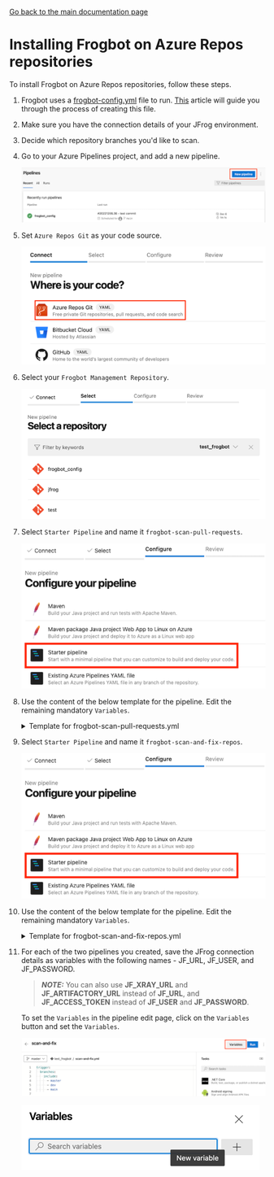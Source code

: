 [Go back to the main documentation page](../README.md)

# Installing Frogbot on Azure Repos repositories

To install Frogbot on Azure Repos repositories, follow these steps.

1. Frogbot uses a [frogbot-config.yml](templates/.frogbot/frogbot-config.yml) file to run. [This](frogbot-config.md) article will guide you through the process of creating this file.

2. Make sure you have the connection details of your JFrog environment.

3. Decide which repository branches you'd like to scan.

4. Go to your Azure Pipelines project, and add a new pipeline.

   ![azure-new-pipeline.png](../images/azure-new-pipeline.png)

5. Set `Azure Repos Git` as your code source.

   ![azure-set-code-source.png.png](../images/azure-set-code-source.png)

6. Select your `Frogbot Management Repository`.

   ![azure-select-repo-to-test.png](../images/azure-select-repo-to-test.png)

7. Select `Starter Pipeline` and name it `frogbot-scan-pull-requests`.

   ![azure-starter-pipeline.png](../images/azure-starter-pipeline.png)

8. Use the content of the below template for the pipeline. Edit the remaining mandatory `Variables`.

    <details>
      <summary>Template for frogbot-scan-pull-requests.yml</summary>

    ```yml
     schedules:
          # Every 5 minutes
          - cron: "*/5 * * * *"
            branches: 
              include: 
                - "*"
     pool:
          vmImage: ubuntu-latest
    
     jobs:
        - job:
          displayName: "Frogbot Scan Pull Requests"
          steps:
               - task: CmdLine@2
                 displayName: 'Download and Run Frogbot'
                 env:
                    # [Mandatory]
                    # Azure Repos personal access token with Code -> Read & Write permissions
                    JF_GIT_TOKEN: $(FROGBOT_GIT_TOKEN)
    
                    # [Mandatory]
                    # JFrog platform URL (This functionality requires version 3.29.0 or above of Xray)
                    JF_URL: $(JF_URL)
    
                    # [Mandatory if JF_ACCESS_TOKEN is not provided]
                    # JFrog user and password with 'read' permissions for Xray
                    JF_USER: $(JF_USER)
                    JF_PASSWORD: $(JF_PASSWORD)
    
                    # [Mandatory if JF_USER and JF_PASSWORD are not provided]
                    # JFrog access token with 'read' permissions for Xray
                    # JF_ACCESS_TOKEN: $(JF_ACCESS_TOKEN)
   
                    # [Mandatory]
                    # The name of the organization that owns this project
                    JF_GIT_OWNER: ""
   
                    # Predefined Azure Pipelines variables. There's no need to set them.
                    JF_GIT_PROJECT: $(System.TeamProject)
                    JF_GIT_API_ENDPOINT: $(System.CollectionUri)
                    JF_GIT_PROVIDER: 'azureRepos'
    
                 inputs:
                   script: |
                     curl -fLg "https://releases.jfrog.io/artifactory/frogbot/v2/[RELEASE]/getFrogbot.sh" | sh
                     ./frogbot scan-pull-requests
    ```

</details>

9. Select `Starter Pipeline` and name it `frogbot-scan-and-fix-repos`.

   ![azure-starter-pipeline.png](../images/azure-starter-pipeline.png)

10. Use the content of the below template for the pipeline. Edit the remaining mandatory `Variables`.

     <details>
       <summary>Template for frogbot-scan-and-fix-repos.yml</summary>

     ```yaml
     # Every 5 minutes
     schedules:
        - cron: "*/5 * * * *"
          branches: 
            include: 
              - "*"
        
     pool:
        vmImage: ubuntu-latest
    
     jobs:
        - job:
          displayName: "Frogbot Scan and Fix Repos"
          steps:
             - task: CmdLine@2
               displayName: 'Download and Run Frogbot'
               env:
                  # [Mandatory]
                  # Azure Repos personal access token with Code -> Read & Write permissions
                  JF_GIT_TOKEN: $(FROGBOT_GIT_TOKEN)
    
                  # [Mandatory]
                  # JFrog platform URL (This functionality requires version 3.29.0 or above of Xray)
                  JF_URL: $(JF_URL)
    
                  # [Mandatory if JF_ACCESS_TOKEN is not provided]
                  # JFrog user and password with 'read' permissions for Xray
                  JF_USER: $(JF_USER)
                  JF_PASSWORD: $(JF_PASSWORD)
    
                  # [Mandatory if JF_USER and JF_PASSWORD are not provided]
                  # JFrog access token with 'read' permissions for Xray
                  # JF_ACCESS_TOKEN: $(JF_ACCESS_TOKEN)
    
                  # [Mandatory]
                  # The name of the organization that owns this project
                  JF_GIT_OWNER: ""
    
                  # Predefined Azure Pipelines variables. There's no need to set them.
                  JF_GIT_PROJECT: $(System.TeamProject)
                  JF_GIT_API_ENDPOINT: $(System.CollectionUri)
                  JF_GIT_PROVIDER: 'azureRepos'
    
               inputs:
                  script: |
                     curl -fLg "https://releases.jfrog.io/artifactory/frogbot/v2/[RELEASE]/getFrogbot.sh" | sh
                     ./frogbot scan-and-fix-repos
     ```

     </details>

11. For each of the two pipelines you created, save the JFrog connection details as variables with the following names - JF_URL, JF_USER, and JF_PASSWORD.

    > **_NOTE:_** You can also use **JF_XRAY_URL** and **JF_ARTIFACTORY_URL** instead of **JF_URL**, and **JF_ACCESS_TOKEN**
    > instead of **JF_USER** and **JF_PASSWORD**.

    To set the `Variables` in the pipeline edit page, click on the `Variables` button and set the `Variables`.

    ![variables_button.png](../images/azure-variables-button.png)

    ![img_1.png](../images/azure-new-variable.png)
